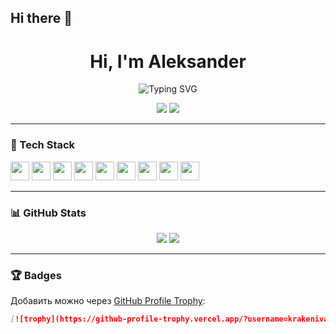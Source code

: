 ## Hi there 👋

<h1 align="center">Hi, I'm Aleksander</h1>
<p align="center">
  <img src="https://readme-typing-svg.demolab.com?font=Fira+Code&size=24&pause=1000&color=0AFF9B&center=true&vCenter=true&width=435&lines=I+am+a+Python+developer" alt="Typing SVG" />
</p>

<p align="center">
  <a href="https://www.linkedin.com/in/alexander-prokopiev24704/"><img src="https://img.shields.io/badge/LinkedIn-blue?logo=linkedin&logoColor=white"></a>
  <a href="https://t.me/san4o_v_ran4o"><img src="https://img.shields.io/badge/Telegram-blue?logo=telegram&logoColor=white"></a>
</p>

---

### 🧰 Tech Stack

<p align="left">
  <img src="https://img.shields.io/badge/-Python-333333?style=flat&logo=python" height="30"/>
  <img src="https://img.shields.io/badge/-MySQL-333333?style=flat&logo=mysql" height="30"/>
  <img src="https://img.shields.io/badge/-PostgreSQL-333333?style=flat&logo=postgresql" height="30"/>
  <img src="https://img.shields.io/badge/-Django-333333?style=flat&logo=django" height="30"/>
  <img src="https://img.shields.io/badge/-Docker-333333?style=flat&logo=docker" height="30"/>
  <img src="https://img.shields.io/badge/-Linux-333333?style=flat&logo=linux" height="30"/>
  <img src="https://img.shields.io/badge/-Git-333333?style=flat&logo=git" height="30"/>
  <img src="https://img.shields.io/badge/-GitHub-333333?style=flat&logo=github" height="30"/>
  <img src="https://www.codewars.com/users/san4o-v-ran4o/badge/-Codewars-333333?style=flat&logo=github" height="30"/>
</p>

---

### 📊 GitHub Stats

<p align="center">
  <img src="https://github-readme-stats.vercel.app/api?username=krakenivan&show_icons=true&theme=github_dark" />
  <img src="https://github-readme-stats.vercel.app/api/top-langs/?username=krakenivan&layout=compact&theme=github_dark" />
</p>

---

### 🏆 Badges

Добавить можно через [GitHub Profile Trophy](https://github.com/ryo-ma/github-profile-trophy):

```markdown
[![trophy](https://github-profile-trophy.vercel.app/?username=krakenivan&theme=darkhub)](https://github.com/ryo-ma/github-profile-trophy)

